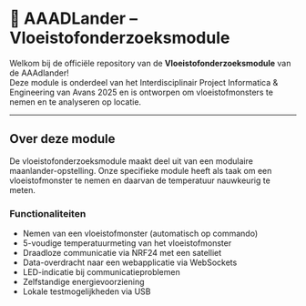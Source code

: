 # 🌌 AAADLander – Vloeistofonderzoeksmodule

Welkom bij de officiële repository van de **Vloeistofonderzoeksmodule** van de AAAdlander!  
Deze module is onderdeel van het Interdisciplinair Project Informatica & Engineering van Avans 2025 en is ontworpen om vloeistofmonsters te nemen en te analyseren op locatie.

---

## Over deze module

De vloeistofonderzoeksmodule maakt deel uit van een modulaire maanlander-opstelling. Onze specifieke module heeft als taak om een vloeistofmonster te nemen en daarvan de temperatuur nauwkeurig te meten.

### Functionaliteiten

-  Nemen van een vloeistofmonster (automatisch op commando)
-  5-voudige temperatuurmeting van het vloeistofmonster
-  Draadloze communicatie via NRF24 met een satelliet
-  Data-overdracht naar een webapplicatie via WebSockets
-  LED-indicatie bij communicatieproblemen
-  Zelfstandige energievoorziening
-  Lokale testmogelijkheden via USB

